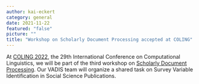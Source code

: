 ```yaml
---
author: kai-eckert
category: general
date: 2021-11-22
featured: "false"
picture: ""
title: "Workshop on Scholarly Document Processing accepted at COLING"
---
```

At [COLING 2022](https://coling2022.org/), the 29th International Conference on Computational Linguistics, we will be part of the third workshop on [Scholarly Document Processing](https://sdproc.org/2022/). Our VADIS team will organize a shared task on Survey Variable Identification in Social Science Publications.
<!--more-->


